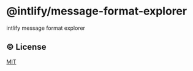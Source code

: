 # @intlify/message-format-explorer

intlify message format explorer

## :copyright: License

[MIT](http://opensource.org/licenses/MIT)
